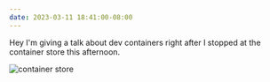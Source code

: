 ```yaml
---
date: 2023-03-11 18:41:00-08:00
---
```


Hey I'm giving a talk about dev containers right after I stopped at the container store this afternoon.

![container store](https://kjaymiller.azureedge.net/media/container_store.jpeg)
